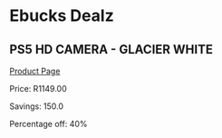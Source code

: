 
# Ebucks Dealz
## PS5 HD CAMERA - GLACIER WHITE
[Product Page](https://www.ebucks.com/web/shop/productSelected.do?prodId=1097648796&catId=714994827)

Price: R1149.00

Savings: 150.0

Percentage off: 40%
	
